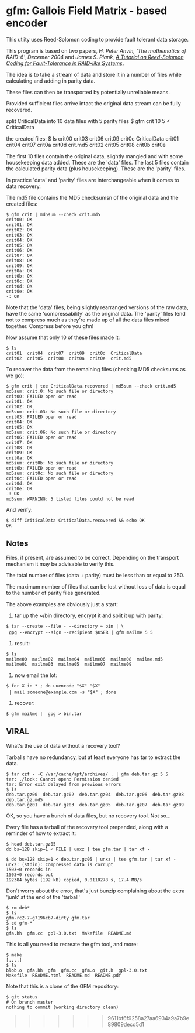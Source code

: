 # gfm: Gallois Field Matrix - based encoder

This utiity uses Reed-Solomon coding to provide fault tolerant data storage.

This program is based on two papers,
*H. Peter Anvin, 'The mathematics of RAID-6', Decemer 2004*
and
*James S. Plank, [A Tutorial on Reed-Solomon Coding for Fault-Tolerance in
RAID-like Systems](http://www.cs.utk.edu/~plank/plank/papers/CS-96-332.html)*.

The idea is to take a stream of data and store it in a number of files
while calculating and adding in parity data.

These files can then be transported by potentially unreliable means.

Provided sufficient files arrive intact the original data stream can
be fully recovered.

split CriticalData into 10 data files with 5 parity files
    $ gfm crit 10 5 < CriticalData

the created files:
    $ ls
    crit00  crit03  crit06  crit09  crit0c  CriticalData
    crit01  crit04  crit07  crit0a  crit0d  crit.md5
    crit02  crit05  crit08  crit0b  crit0e

The first 10 files contain the original data, slightly mangled and
with some housekeeping data added. These are the 'data' files.
The last 5 files contain the calculated parity data (plus housekeeping).
These are the 'parity' files.

In practice 'data' and 'parity' files are interchangeable when it
comes to data recovery.

The md5 file contains the MD5 checksumsn of the original data
and the created files:

    $ gfm crit | md5sum --check crit.md5
    crit00: OK
    crit01: OK
    crit02: OK
    crit03: OK
    crit04: OK
    crit05: OK
    crit06: OK
    crit07: OK
    crit08: OK
    crit09: OK
    crit0a: OK
    crit0b: OK
    crit0c: OK
    crit0d: OK
    crit0e: OK
    -: OK

Note that the 'data' files, being slightly rearranged versions
of the raw data, have the same 'compressability' as the original
data. The 'parity' files tend not to compress much as they're made
up of all the data files mixed together. Compress before you gfm!

Now assume that only 10 of these files made it:

    $ ls
    crit01  crit04  crit07  crit09  crit0d  CriticalData
    crit02  crit05  crit08  crit0a  crit0e  crit.md5

To recover the data from the remaining files
(checking MD5 checksums as we go):

    $ gfm crit | tee CriticalData.recovered | md5sum --check crit.md5
    md5sum: crit.0: No such file or directory
    crit00: FAILED open or read
    crit01: OK
    crit02: OK
    md5sum: crit.03: No such file or directory
    crit03: FAILED open or read
    crit04: OK
    crit05: OK
    md5sum: crit.06: No such file or directory
    crit06: FAILED open or read
    crit07: OK
    crit08: OK
    crit09: OK
    crit0a: OK
    md5sum: crit0b: No such file or directory
    crit0b: FAILED open or read
    md5sum: crit0c: No such file or directory
    crit0c: FAILED open or read
    crit0d: OK
    crit0e: OK
    -: OK
    md5sum: WARNING: 5 listed files could not be read

And verify:

    $ diff CriticalData CriticalData.recovered && echo OK
    OK

## Notes

Files, if present, are assumed to be correct. Depending on the
transport mechanism it may be advisable to verify this.

The total number of files (data + parity) must be less than or
equal to 250.

The maximum number of files that can be lost without loss of data is
equal to the number of parity files generated.

The above examples are obviously just a start:

1. tar up the ~/bin directory, encrypt it and split it up with parity:

`$ tar --create --file - --directory ~ bin | \`<br/>
&nbsp;&nbsp;`gpg --encrypt --sign --recipient $USER | gfm mailme 5 5`

1. result:

`$ ls`<br/>
`mailme00  mailme02  mailme04  mailme06  mailme08  mailme.md5`<br/>
`mailme01  mailme03  mailme05  mailme07  mailme09`

1. now email the lot:

`$ for X in * ; do uuencode "$X" "$X"`<br/>
&nbsp;&nbsp;`| mail someone@example.com -s "$X" ; done`

1. recover:

`$ gfm mailme |  gpg > bin.tar`

## VIRAL

What's the use of data without a recovery tool?

Tarballs have no redundancy, but at least everyone has
tar to extract the data.

    $ tar czf - -C /var/cache/apt/archives/ . | gfm deb.tar.gz 5 5
    tar: ./lock: Cannot open: Permission denied
    tar: Error exit delayed from previous errors
    $ ls
    deb.tar.gz00  deb.tar.gz02  deb.tar.gz04  deb.tar.gz06  deb.tar.gz08  deb.tar.gz.md5
    deb.tar.gz01  deb.tar.gz03  deb.tar.gz05  deb.tar.gz07  deb.tar.gz09

OK, so you have a bunch of data files, but no recovery tool. Not so...

Every file has a tarball of the recovery tool prepended, along
with a reminder of how to extract it:

    $ head deb.tar.gz05
    dd bs=128 skip=1 < FILE | unxz | tee gfm.tar | tar xf -

    $ dd bs=128 skip=1 < deb.tar.gz05 | unxz | tee gfm.tar | tar xf -
    unxz: (stdin): Compressed data is corrupt
    1503+0 records in
    1503+0 records out
    192384 bytes (192 kB) copied, 0.0110278 s, 17.4 MB/s

Don't worry about the error, that's just bunzip complaining about the
extra 'junk' at the end of the 'tarball'

    $ rm deb*
    $ ls
    gfm-rc2-7-g7196cb7-dirty gfm.tar
    $ cd gfm-*
    $ ls
    gfa.hh  gfm.cc  gpl-3.0.txt  Makefile  README.md

This is all you need to recreate the gfm tool, and more:

    $ make
    [....]
    $ ls
    blob.o  gfa.hh  gfm  gfm.cc  gfm.o  git.h  gpl-3.0.txt
    Makefile  README.html  README.md  README.pdf

Note that this is a clone of the GFM repository:

    $ git status
    # On branch master
    nothing to commit (working directory clean)
>>>>>>> 9611bf6f9258a27aa6934a9a7b9e89809decd5d1
